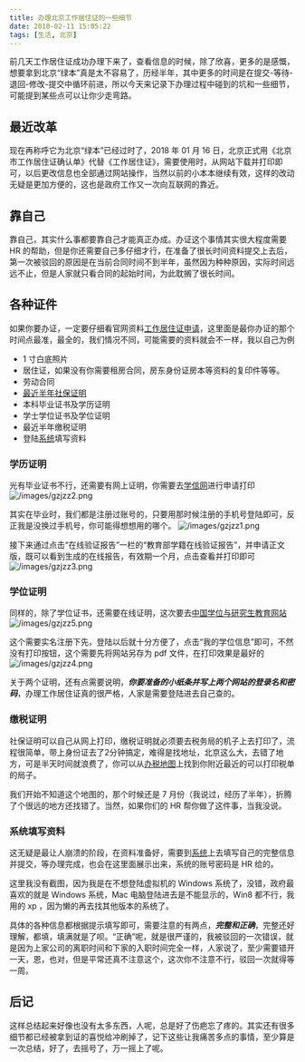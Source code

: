 ```yaml
---
title: 办理北京工作居住证的一些细节
date: 2018-02-11 15:05:22
tags: [生活, 北京]
---
```


前几天工作居住证成功办理下来了，查看信息的时候，除了欣喜，更多的是感慨，想要拿到北京“绿本”真是太不容易了，历经半年，其中更多的时间是在提交-等待-退回-修改-提交中循环前进，所以今天来记录下办理过程中碰到的坑和一些细节，可能提到某些点可以让你少走弯路。

<!-- more --><!-- toc -->

## 最近改革
现在再称呼它为北京“绿本”已经过时了，2018 年 01 月 16 日，北京正式用《北京市工作居住证确认单》代替《工作居住证》，需要使用时，从网站下载并打印即可，以后更改信息也全部通过网站操作，当然以前的小本本继续有效，这样的改动无疑是更加方便的，这也是政府工作又一次向互联网的靠近。

## 靠自己
靠自己，其实什么事都要靠自己才能真正办成。办证这个事情其实很大程度需要 HR 的帮助，但是你还需要自己多仔细才行，在准备了很长时间资料提交上去后，第一次被驳回的原因是在当前合同时间不到半年，虽然因为种种原因，实际时间远远不止，但是人家就只看合同的起始时间，为此耽搁了很长时间。

## 各种证件
如果你要办证，一定要仔细看官网资料[工作居住证申请](http://219.232.200.42/yjrc/help/person/person.htm)，这里面是最你办证的那个时间点最准，最全的，我们情况不同，可能需要的资料就会不一样，我以自己为例
- 1 寸白底照片
- 居住证，如果没有你需要租房合同，房东身份证房本等资料的复印件等等。
- 劳动合同
- [最近半年社保证明](/2018/01/17/bjsb-canbaodingzhi/)
- 本科毕业证书及学历证明
- 学士学位证书及学位证明
- 最近半年缴税证明
- 登陆[系统](http://219.232.200.39/uamsso/)填写资料

### 学历证明
光有毕业证书不行，还需要有网上证明，你需要去[学信网](http://www.chsi.com.cn/)进行申请打印
![/images/gzjzz2.png](/images/gzjzz2.png)

其实在毕业时，我们都是注册过账号的，只要用那时候注册的手机号登陆即可，反正我是没换过手机号，你可能得想想用的哪个。
![/images/gzjzz1.png](/images/gzjzz1.png)

接下来通过点击“在线验证报告”一栏的“教育部学籍在线验证报告”，并申请正文版，既可以看到生成的在线报告，有效期一个月，点击查看并打印即可
![/images/gzjzz3.png](/images/gzjzz3.png)

### 学位证明
同样的，除了学位证书，还需要在线证明，这次要去[中国学位与研究生教育网站](http://www.chinadegrees.com.cn/)
![/images/gzjzz5.png](/images/gzjzz5.png)

这个需要实名注册下先，登陆以后就十分方便了，点击“我的学位信息”即可，不然没有打印按钮，这个需要先将网站另存为 pdf 文件，在打印效果是最好的
![/images/gzjzz4.png](/images/gzjzz4.png)

关于两个证明，还有点需要说明，***你要准备的小纸条并写上两个网站的登录名和密码***，办理工作居住证真的很严格，人家是需要登陆进去自己查的。

### 缴税证明
社保证明可以自己从网上打印，缴税证明就必须要去税务局的机子上去打印了，流程很简单，带上身份证去了2分钟搞定，难得是找地址，北京这么大，去错了地方，可是半天时间就浪费了，你可以从[办税地图](http://shiju.tax861.gov.cn/bjds/zwgk/bmfw/lxfs/index.asp)上找到你附近最近的可以打印税单的局子。

我们开始不知道这个地图的，那个时候还是 7 月份（我说过，经历了半年），折腾了个很远的地方还找错了。当然，如果你们的 HR 帮你做了这件事，当我没说。

### 系统填写资料
这无疑是最让人崩溃的阶段，在资料准备好，需要到[系统](http://219.232.200.39/uamsso/)上去填写自己的完整信息并提交，等办理完成，也会在这里面展示出来，系统的账号密码是 HR 给的。

这里我没有截图，因为我是在不想登陆虚拟机的 Windows 系统了，没错，政府最喜欢的就是 Windows 系统，Mac 电脑登陆进去是不能显示的，Win8 都不行，我用的 xp ，因为懒的再去找其他版本的系统了。

具体的各种信息都根据提示填写即可，需要注意的有两点，***完整和正确***，完整还好理解，都填，填满就是了呗。“正确”呢，就是很严谨的，我被驳回的一次错误，就是因为上家公司的离职时间和下家的入职时间完全一样，人家说了，至少需要错开一天，恩，也对，但是平常还真不注意这个，这次你不注意不行，驳回一次就得等一周。

## 后记
这样总结起来好像也没有太多东西，人呢，总是好了伤疤忘了疼的。其实还有很多细节都已经被拿到证的喜悦给冲刷掉了，记下这些让我痛苦多点的事情，至少算是一次总结，好了，去摇号了，万一摇上了呢。
